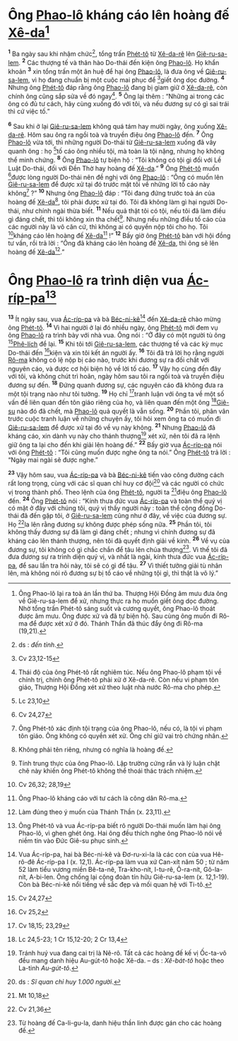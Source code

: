 # Ông [Phao-lô]() kháng cáo lên hoàng đế [Xê-da]()[^1-687ce510-0025-495d-9ef2-a2a511fd43d1]

<sup><b>1</b></sup> Ba ngày sau khi nhậm chức[^2-687ce510-0025-495d-9ef2-a2a511fd43d1], tổng trấn [Phét-tô]() từ [Xê-da-rê]() lên [Giê-ru-sa-lem](). <sup><b>2</b></sup> Các thượng tế và thân hào Do-thái đến kiện ông [Phao-lô](). Họ khẩn khoản <sup><b>3</b></sup> xin tổng trấn một ân huệ để hại ông [Phao-lô](), là đưa ông về [Giê-ru-sa-lem](), vì họ đang chuẩn bị một cuộc mai phục để [^1@-687ce510-0025-495d-9ef2-a2a511fd43d1]giết ông dọc đường. <sup><b>4</b></sup> Nhưng ông [Phét-tô]() đáp rằng ông [Phao-lô]() đang bị giam giữ ở [Xê-da-rê](), còn chính ông cũng sắp sửa về đó ngay[^3-687ce510-0025-495d-9ef2-a2a511fd43d1]. <sup><b>5</b></sup> Ông lại thêm : “Những ai trong các ông có đủ tư cách, hãy cùng xuống đó với tôi, và nếu đương sự có gì sai trái thì cứ việc tố.”

<sup><b>6</b></sup> Sau khi ở lại [Giê-ru-sa-lem]() không quá tám hay mười ngày, ông xuống [Xê-da-rê](). Hôm sau ông ra ngồi toà và truyền điệu ông [Phao-lô]() đến. <sup><b>7</b></sup> Ông [Phao-lô]() vừa tới, thì những người Do-thái từ [Giê-ru-sa-lem]() xuống đã vây quanh ông : họ [^2@-687ce510-0025-495d-9ef2-a2a511fd43d1]tố cáo ông nhiều tội, mà toàn là tội nặng, nhưng họ không thể minh chứng. <sup><b>8</b></sup> Ông [Phao-lô]() tự biện hộ : “Tôi không có tội gì đối với Lề Luật Do-thái, đối với Đền Thờ hay hoàng đế [Xê-da]().” <sup><b>9</b></sup> Ông [Phét-tô]() muốn [^3@-687ce510-0025-495d-9ef2-a2a511fd43d1]được lòng người Do-thái nên đề nghị với ông [Phao-lô]() : “Ông có muốn lên [Giê-ru-sa-lem]() để được xử tại đó trước mặt tôi về những lời tố cáo này không[^4-687ce510-0025-495d-9ef2-a2a511fd43d1] ?” <sup><b>10</b></sup> Nhưng ông [Phao-lô]() đáp : “Tôi đang đứng trước toà án của hoàng đế [Xê-da]()[^5-687ce510-0025-495d-9ef2-a2a511fd43d1], tôi phải được xử tại đó. Tôi đã không làm gì hại người Do-thái, như chính ngài thừa biết. <sup><b>11</b></sup> Nếu quả thật tôi có tội, nếu tôi đã làm điều gì đáng chết, thì tôi không xin tha chết[^6-687ce510-0025-495d-9ef2-a2a511fd43d1]. Nhưng nếu những điều tố cáo của các người này là vô căn cứ, thì không ai có quyền nộp tôi cho họ. Tôi [^4@-687ce510-0025-495d-9ef2-a2a511fd43d1]kháng cáo lên hoàng đế [Xê-da]()[^7-687ce510-0025-495d-9ef2-a2a511fd43d1] !” <sup><b>12</b></sup> Bấy giờ ông [Phét-tô]() bàn với hội đồng tư vấn, rồi trả lời : “Ông đã kháng cáo lên hoàng đế [Xê-da](), thì ông sẽ lên hoàng đế [Xê-da]()[^8-687ce510-0025-495d-9ef2-a2a511fd43d1].”

# Ông [Phao-lô]() ra trình diện vua [Ác-ríp-pa]()[^9-687ce510-0025-495d-9ef2-a2a511fd43d1]

<sup><b>13</b></sup> Ít ngày sau, vua [Ác-ríp-pa]() và bà [Béc-ni-kê]()[^10-687ce510-0025-495d-9ef2-a2a511fd43d1] đến [Xê-da-rê]() chào mừng ông [Phét-tô](). <sup><b>14</b></sup> Vì hai người ở lại đó nhiều ngày, ông [Phét-tô]() mới đem vụ ông [Phao-lô]() ra trình bày với nhà vua. Ông nói : “Ở đây có một người tù ông [^5@-687ce510-0025-495d-9ef2-a2a511fd43d1][Phê-lích]() để lại. <sup><b>15</b></sup> Khi tôi tới [Giê-ru-sa-lem](), các thượng tế và các kỳ mục Do-thái đến [^6@-687ce510-0025-495d-9ef2-a2a511fd43d1]kiện và xin tôi kết án người ấy. <sup><b>16</b></sup> Tôi đã trả lời họ rằng người [Rô-ma]() không có lệ nộp bị cáo nào, trước khi đương sự ra đối chất với nguyên cáo, và được cơ hội biện hộ về lời tố cáo. <sup><b>17</b></sup> Vậy họ cùng đến đây với tôi, và không chút trì hoãn, ngày hôm sau tôi ra ngồi toà và truyền điệu đương sự đến. <sup><b>18</b></sup> Đứng quanh đương sự, các nguyên cáo đã không đưa ra một tội trạng nào như tôi tưởng. <sup><b>19</b></sup> Họ chỉ [^7@-687ce510-0025-495d-9ef2-a2a511fd43d1]tranh luận với ông ta về một số vấn đề liên quan đến tôn giáo riêng của họ, và liên quan đến một ông [^8@-687ce510-0025-495d-9ef2-a2a511fd43d1][Giê-su]() nào đó đã chết, mà [Phao-lô]() quả quyết là vẫn sống. <sup><b>20</b></sup> Phần tôi, phân vân trước cuộc tranh luận về những chuyện ấy, tôi hỏi xem ông ta có muốn đi [Giê-ru-sa-lem]() để được xử tại đó về vụ này không. <sup><b>21</b></sup> Nhưng [Phao-lô]() đã kháng cáo, xin dành vụ này cho thánh thượng[^11-687ce510-0025-495d-9ef2-a2a511fd43d1] xét xử, nên tôi đã ra lệnh giữ ông ta lại cho đến khi giải lên hoàng đế.” <sup><b>22</b></sup> Bấy giờ vua [Ác-ríp-pa]() nói với ông [Phét-tô]() : “Tôi cũng muốn được nghe ông ta nói.” Ông [Phét-tô]() trả lời : “Ngày mai ngài sẽ được nghe.”

<sup><b>23</b></sup> Vậy hôm sau, vua [Ác-ríp-pa]() và bà [Béc-ni-kê]() tiến vào công đường cách rất long trọng, cùng với các sĩ quan chỉ huy cơ đội[^12-687ce510-0025-495d-9ef2-a2a511fd43d1] và các người có chức vị trong thành phố. Theo lệnh của ông [Phét-tô](), người ta [^9@-687ce510-0025-495d-9ef2-a2a511fd43d1]điệu ông [Phao-lô]() đến. <sup><b>24</b></sup> Ông [Phét-tô]() nói : “Kính thưa đức vua [Ác-ríp-pa]() và toàn thể quý vị có mặt ở đây với chúng tôi, quý vị thấy người này : toàn thể cộng đồng Do-thái đã đến gặp tôi, ở [Giê-ru-sa-lem]() cũng như ở đây, về việc của đương sự. Họ [^10@-687ce510-0025-495d-9ef2-a2a511fd43d1]la lên rằng đương sự không được phép sống nữa. <sup><b>25</b></sup> Phần tôi, tôi không thấy đương sự đã làm gì đáng chết ; nhưng vì chính đương sự đã kháng cáo lên thánh thượng, nên tôi đã quyết định giải về kinh. <sup><b>26</b></sup> Về vụ của đương sự, tôi không có gì chắc chắn để tâu lên chúa thượng[^13-687ce510-0025-495d-9ef2-a2a511fd43d1]. Vì thế tôi đã đưa đương sự ra trình diện quý vị, và nhất là ngài, kính thưa đức vua [Ác-ríp-pa](), để sau lần tra hỏi này, tôi sẽ có gì để tâu. <sup><b>27</b></sup> Vì thiết tưởng giải tù nhân lên, mà không nói rõ đương sự bị tố cáo về những tội gì, thì thật là vô lý.”

[^1-687ce510-0025-495d-9ef2-a2a511fd43d1]: Ông Phao-lô lại ra toà án lần thứ ba. Thượng Hội Đồng âm mưu đưa ông về Giê-ru-sa-lem để xử, nhưng thực ra họ muốn giết ông dọc đường. Nhờ tổng trấn Phét-tô sáng suốt và cương quyết, ông Phao-lô thoát được âm mưu. Ông được xử và đã tự biện hộ. Sau cùng ông muốn đi Rô-ma để được xét xử ở đó. Thánh Thần đã thúc đẩy ông đi Rô-ma (19,21).

[^2-687ce510-0025-495d-9ef2-a2a511fd43d1]: ds : _đến tỉnh_.

[^3-687ce510-0025-495d-9ef2-a2a511fd43d1]: Thái độ của ông Phét-tô rất nghiêm túc. Nếu ông Phao-lô phạm tội về chính trị, chính ông Phét-tô phải xử ở Xê-da-rê. Còn nếu vi phạm tôn giáo, Thượng Hội Đồng xét xử theo luật nhà nước Rô-ma cho phép.

[^4-687ce510-0025-495d-9ef2-a2a511fd43d1]: Ông Phét-tô xác định tội trạng của ông Phao-lô, nếu có, là tội vi phạm tôn giáo. Ông không có quyền xét xử. Ông chỉ giữ vai trò chứng nhân.

[^5-687ce510-0025-495d-9ef2-a2a511fd43d1]: Không phải tên riêng, nhưng có nghĩa là hoàng đế.

[^6-687ce510-0025-495d-9ef2-a2a511fd43d1]: Tính trung thực của ông Phao-lô. Lập trường cứng rắn và lý luận chặt chẽ này khiến ông Phét-tô không thể thoái thác trách nhiệm.

[^7-687ce510-0025-495d-9ef2-a2a511fd43d1]: Ông Phao-lô kháng cáo với tư cách là công dân Rô-ma.

[^8-687ce510-0025-495d-9ef2-a2a511fd43d1]: Làm đúng theo ý muốn của Thánh Thần (x. 23,11).

[^9-687ce510-0025-495d-9ef2-a2a511fd43d1]: Ông Phét-tô và vua Ác-ríp-pa biết rõ người Do-thái muốn làm hại ông Phao-lô, vì ghen ghét ông. Hai ông đều thích nghe ông Phao-lô nói về niềm tin vào Đức Giê-su phục sinh.

[^10-687ce510-0025-495d-9ef2-a2a511fd43d1]: Vua Ác-ríp-pa, hai bà Béc-ni-kê và Đơ-ru-xi-la là các con của vua Hê-rô-đê Ác-ríp-pa I (x. 12,1). Ác-ríp-pa làm vua xứ Can-xít năm 50 ; từ năm 52 làm tiểu vương miền Bê-ta-nê, Tra-kho-nít, I-tu-rê, Ô-ra-nít, Gô-la-nít, A-bi-len. Ông chống lại cộng đoàn tín hữu Giê-ru-sa-lem (x. 12,1-19). Còn bà Béc-ni-kê nổi tiếng về sắc đẹp và mối quan hệ với Ti-tô.

[^11-687ce510-0025-495d-9ef2-a2a511fd43d1]: Tránh huý vua đang cai trị là Nê-rô. Tất cả các hoàng đế kế vị Ốc-ta-vô đều mang danh hiệu Au-gút-tô hoặc Xê-da. – ds : _Xê-bát-tô_ hoặc theo La-tinh _Au-gút-tô_.

[^12-687ce510-0025-495d-9ef2-a2a511fd43d1]: ds : _Sĩ quan chỉ huy 1.000 người_.

[^13-687ce510-0025-495d-9ef2-a2a511fd43d1]: Từ hoàng đế Ca-li-gu-la, danh hiệu thần linh được gán cho các hoàng đế.

[^1@-687ce510-0025-495d-9ef2-a2a511fd43d1]: Cv 23,12-15

[^2@-687ce510-0025-495d-9ef2-a2a511fd43d1]: Lc 23,10

[^3@-687ce510-0025-495d-9ef2-a2a511fd43d1]: Cv 24,27

[^4@-687ce510-0025-495d-9ef2-a2a511fd43d1]: Cv 26,32; 28,19

[^5@-687ce510-0025-495d-9ef2-a2a511fd43d1]: Cv 24,27

[^6@-687ce510-0025-495d-9ef2-a2a511fd43d1]: Cv 25,2

[^7@-687ce510-0025-495d-9ef2-a2a511fd43d1]: Cv 18,15; 23,29

[^8@-687ce510-0025-495d-9ef2-a2a511fd43d1]: Lc 24,5-23; 1 Cr 15,12-20; 2 Cr 13,4

[^9@-687ce510-0025-495d-9ef2-a2a511fd43d1]: Mt 10,18

[^10@-687ce510-0025-495d-9ef2-a2a511fd43d1]: Cv 21,36
